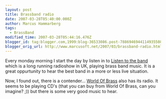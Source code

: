```yaml
---
layout: post
title: Brassband radio
date: 2007-03-28T05:40:00.000Z
author: Marcus Hammarberg
tags:
  - BrassBand
modified_time: 2007-03-28T05:44:16.476Z
blogger_id: tag:blogger.com,1999:blog-36533086.post-7886946944114935508
blogger_orig_url: http://www.marcusoft.net/2007/03/brassband-radio.html
---
```


Every monday morning I start the day by listen in to [Listen to the
band](http://www.bbc.co.uk/radio/aod/networks/radio2/aod.shtml?radio2/listenband)
which is a long running radioshow in UK, playing brass band music. It is
a great oppurtunity to hear the best band in a more or less live
situation.

Now, I found out, there is a contender... [World Of
Brass](http://www.worldofbrass.com/wobradio/index2.php) also has its
radio. It seems to be playing CD's (that you can buy from World Of
Brass, can you imagine? ;)) but there is some very good music to hear.

